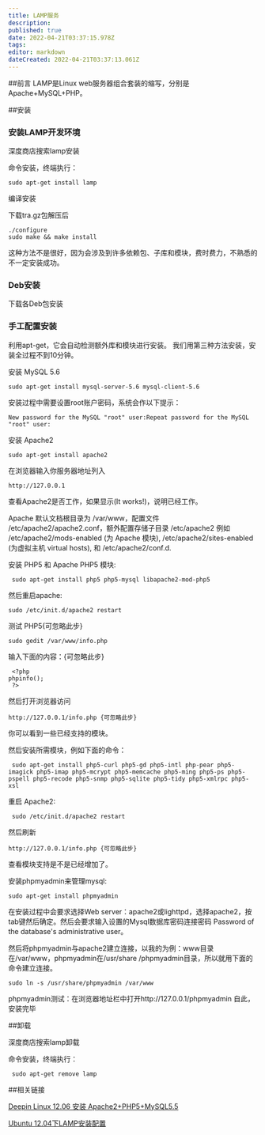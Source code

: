 ```yaml
---
title: LAMP服务
description: 
published: true
date: 2022-04-21T03:37:15.978Z
tags: 
editor: markdown
dateCreated: 2022-04-21T03:37:13.061Z
---
```




##前言
LAMP是Linux web服务器组合套装的缩写，分别是Apache+MySQL+PHP。

##安装
### 安装LAMP开发环境

深度商店搜索lamp安装

命令安装，终端执行：

    sudo apt-get install lamp

编译安装

下载tra.gz包解压后

    ./configure 
    sudo make && make install

这种方法不是很好，因为会涉及到许多依赖包、子库和模块，费时费力，不熟悉的不一定安装成功。

### Deb安装

下载各Deb包安装

### 手工配置安装

利用apt-get，它会自动检测额外库和模块进行安装。 我们用第三种方法安装，安装全过程不到10分钟。

安装 MySQL 5.6

    sudo apt-get install mysql-server-5.6 mysql-client-5.6

安装过程中需要设置root账户密码，系统会作以下提示：

    New password for the MySQL "root" user:Repeat password for the MySQL "root" user:

安装 Apache2

    sudo apt-get install apache2

在浏览器输入你服务器地址列入

    http://127.0.0.1

查看Apache2是否工作，如果显示(It works!)，说明已经工作。

Apache 默认文档根目录为 /var/www，配置文件 /etc/apache2/apache2.conf，额外配置存储子目录 /etc/apache2 例如 /etc/apache2/mods-enabled (为 Apache 模块), /etc/apache2/sites-enabled (为虚拟主机 virtual hosts), 和 /etc/apache2/conf.d.

安装 PHP5 和 Apache PHP5 模块:

     sudo apt-get install php5 php5-mysql libapache2-mod-php5

然后重启apache:

    sudo /etc/init.d/apache2 restart

测试 PHP5{可忽略此步}

    sudo gedit /var/www/info.php

输入下面的内容：{可忽略此步}

     <?php
    phpinfo();
     ?>

然后打开浏览器访问

    http://127.0.0.1/info.php {可忽略此步}

你可以看到一些已经支持的模块。

然后安装所需模块，例如下面的命令：

     sudo apt-get install php5-curl php5-gd php5-intl php-pear php5-imagick php5-imap php5-mcrypt php5-memcache php5-ming php5-ps php5-pspell php5-recode php5-snmp php5-sqlite php5-tidy php5-xmlrpc php5-xsl

重启 Apache2:

     sudo /etc/init.d/apache2 restart

然后刷新

    http://127.0.0.1/info.php {可忽略此步}

查看模块支持是不是已经增加了。

安装phpmyadmin来管理mysql:

    sudo apt-get install phpmyadmin

在安装过程中会要求选择Web server：apache2或lighttpd，选择apache2，按tab键然后确定。然后会要求输入设置的Mysql数据库密码连接密码 Password of the database's administrative user。

然后将phpmyadmin与apache2建立连接，以我的为例：www目录在/var/www，phpmyadmin在/usr/share /phpmyadmin目录，所以就用下面的命令建立连接。

    sudo ln -s /usr/share/phpmyadmin /var/www 

phpmyadmin测试：在浏览器地址栏中打开http://127.0.0.1/phpmyadmin 自此，安装完毕

##卸载

深度商店搜索lamp卸载

命令安装，终端执行：

     sudo apt-get remove lamp

##相关链接

[Deepin Linux 12.06 安装 Apache2+PHP5+MySQL5.5](http://www.linuxdeepin.com/forum/25/7792?p=33743)

[Ubuntu 12.04下LAMP安装配置](http://www.linuxidc.com/Linux/2012-05/61079.htm)